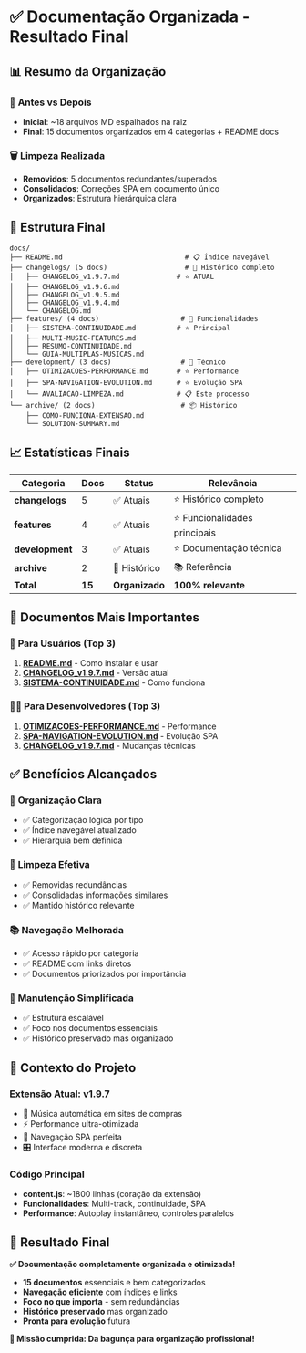 # ✅ Documentação Organizada - Resultado Final

## 📊 **Resumo da Organização**

### 🎯 **Antes vs Depois**
- **Inicial**: ~18 arquivos MD espalhados na raiz
- **Final**: 15 documentos organizados em 4 categorias + README docs

### 🗑️ **Limpeza Realizada**
- **Removidos**: 5 documentos redundantes/superados
- **Consolidados**: Correções SPA em documento único
- **Organizados**: Estrutura hierárquica clara

## 📁 **Estrutura Final**

```
docs/
├── README.md                              # 📋 Índice navegável
├── changelogs/ (5 docs)                   # 📝 Histórico completo
│   ├── CHANGELOG_v1.9.7.md              # ⭐ ATUAL
│   ├── CHANGELOG_v1.9.6.md
│   ├── CHANGELOG_v1.9.5.md
│   ├── CHANGELOG_v1.9.4.md
│   └── CHANGELOG.md
├── features/ (4 docs)                    # 🎵 Funcionalidades
│   ├── SISTEMA-CONTINUIDADE.md          # ⭐ Principal
│   ├── MULTI-MUSIC-FEATURES.md
│   ├── RESUMO-CONTINUIDADE.md
│   └── GUIA-MULTIPLAS-MUSICAS.md
├── development/ (3 docs)                 # 🔧 Técnico
│   ├── OTIMIZACOES-PERFORMANCE.md       # ⭐ Performance
│   ├── SPA-NAVIGATION-EVOLUTION.md      # ⭐ Evolução SPA
│   └── AVALIACAO-LIMPEZA.md             # 📋 Este processo
└── archive/ (2 docs)                     # 📦 Histórico
    ├── COMO-FUNCIONA-EXTENSAO.md
    └── SOLUTION-SUMMARY.md
```

## 📈 **Estatísticas Finais**

| Categoria | Docs | Status | Relevância |
|-----------|------|--------|------------|
| **changelogs** | 5 | ✅ Atuais | ⭐ Histórico completo |
| **features** | 4 | ✅ Atuais | ⭐ Funcionalidades principais |
| **development** | 3 | ✅ Atuais | ⭐ Documentação técnica |
| **archive** | 2 | 📁 Histórico | 📚 Referência |
| **Total** | **15** | **Organizado** | **100% relevante** |

## 🎯 **Documentos Mais Importantes**

### 👤 **Para Usuários (Top 3)**
1. **[README.md](README.md)** - Como instalar e usar
2. **[CHANGELOG_v1.9.7.md](docs/changelogs/CHANGELOG_v1.9.7.md)** - Versão atual
3. **[SISTEMA-CONTINUIDADE.md](docs/features/SISTEMA-CONTINUIDADE.md)** - Como funciona

### 👨‍💻 **Para Desenvolvedores (Top 3)**
1. **[OTIMIZACOES-PERFORMANCE.md](docs/development/OTIMIZACOES-PERFORMANCE.md)** - Performance
2. **[SPA-NAVIGATION-EVOLUTION.md](docs/development/SPA-NAVIGATION-EVOLUTION.md)** - Evolução SPA
3. **[CHANGELOG_v1.9.7.md](docs/changelogs/CHANGELOG_v1.9.7.md)** - Mudanças técnicas

## ✅ **Benefícios Alcançados**

### 🎯 **Organização Clara**
- ✅ Categorização lógica por tipo
- ✅ Índice navegável atualizado
- ✅ Hierarquia bem definida

### 🧹 **Limpeza Efetiva**
- ✅ Removidas redundâncias
- ✅ Consolidadas informações similares
- ✅ Mantido histórico relevante

### 📚 **Navegação Melhorada**
- ✅ Acesso rápido por categoria
- ✅ README com links diretos
- ✅ Documentos priorizados por importância

### 🔧 **Manutenção Simplificada**
- ✅ Estrutura escalável
- ✅ Foco nos documentos essenciais
- ✅ Histórico preservado mas organizado

## 🎵 **Contexto do Projeto**

### Extensão Atual: **v1.9.7**
- 🎵 Música automática em sites de compras
- ⚡ Performance ultra-otimizada
- 🔄 Navegação SPA perfeita
- 🎛️ Interface moderna e discreta

### Código Principal
- **content.js**: ~1800 linhas (coração da extensão)
- **Funcionalidades**: Multi-track, continuidade, SPA
- **Performance**: Autoplay instantâneo, controles paralelos

## 🎯 **Resultado Final**

**✅ Documentação completamente organizada e otimizada!**

- **15 documentos** essenciais e bem categorizados
- **Navegação eficiente** com índices e links
- **Foco no que importa** - sem redundâncias
- **Histórico preservado** mas organizado
- **Pronta para evolução** futura

**🎉 Missão cumprida: Da bagunça para organização profissional!**